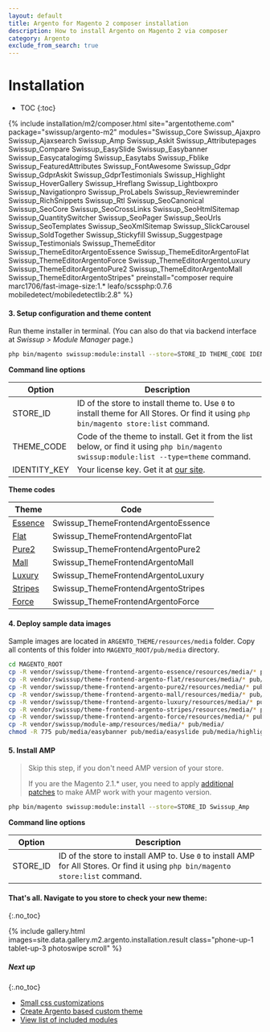 ```yaml
---
layout: default
title: Argento for Magento 2 composer installation
description: How to install Argento on Magento 2 via composer
category: Argento
exclude_from_search: true
---
```


# Installation

* TOC
{:toc}

{% include installation/m2/composer.html site="argentotheme.com" package="swissup/argento-m2" modules="Swissup_Core Swissup_Ajaxpro Swissup_Ajaxsearch Swissup_Amp Swissup_Askit Swissup_Attributepages Swissup_Compare Swissup_EasySlide Swissup_Easybanner Swissup_Easycatalogimg Swissup_Easytabs Swissup_Fblike Swissup_FeaturedAttributes Swissup_FontAwesome Swissup_Gdpr Swissup_GdprAskit Swissup_GdprTestimonials Swissup_Highlight Swissup_HoverGallery Swissup_Hreflang Swissup_Lightboxpro Swissup_Navigationpro Swissup_ProLabels Swissup_Reviewreminder Swissup_RichSnippets Swissup_Rtl Swissup_SeoCanonical Swissup_SeoCore Swissup_SeoCrossLinks Swissup_SeoHtmlSitemap Swissup_QuantitySwitcher Swissup_SeoPager Swissup_SeoUrls Swissup_SeoTemplates Swissup_SeoXmlSitemap Swissup_SlickCarousel Swissup_SoldTogether Swissup_Stickyfill Swissup_Suggestpage Swissup_Testimonials Swissup_ThemeEditor Swissup_ThemeEditorArgentoEssence Swissup_ThemeEditorArgentoFlat Swissup_ThemeEditorArgentoForce Swissup_ThemeEditorArgentoLuxury Swissup_ThemeEditorArgentoPure2 Swissup_ThemeEditorArgentoMall Swissup_ThemeEditorArgentoStripes" preinstall="composer require marc1706/fast-image-size:1.* leafo/scssphp:0.7.6 mobiledetect/mobiledetectlib:2.8" %}

#### 3. Setup configuration and theme content

Run theme installer in terminal. (You can also do that via backend interface
at _Swissup > Module Manager_ page.)

```bash
php bin/magento swissup:module:install --store=STORE_ID THEME_CODE IDENTITY_KEY
```

**Command line options**

Option      | Description
------------|------------
STORE_ID    | ID of the store to install theme to. Use `0` to install theme for All Stores. Or find it using `php bin/magento store:list` command.
THEME_CODE  | Code of the theme to install. Get it from the list below, or find it using `php bin/magento swissup:module:list --type=theme` command.
IDENTITY_KEY| Your license key. Get it at [our site](https://argentotheme.com/license/customer/activation/).

**Theme codes**

Theme                    | Code
-------------------------|------------------------------------
[Essence](#&gid=1&pid=1) | Swissup_ThemeFrontendArgentoEssence
[Flat](#&gid=1&pid=2)    | Swissup_ThemeFrontendArgentoFlat
[Pure2](#&gid=1&pid=3)   | Swissup_ThemeFrontendArgentoPure2
[Mall](#&gid=1&pid=4)    | Swissup_ThemeFrontendArgentoMall
[Luxury](#&gid=1&pid=5)  | Swissup_ThemeFrontendArgentoLuxury
[Stripes](#&gid=1&pid=6) | Swissup_ThemeFrontendArgentoStripes
[Force](#&gid=1&pid=7) | Swissup_ThemeFrontendArgentoForce

#### 4. Deploy sample data images

Sample images are located in `ARGENTO_THEME/resources/media` folder. Copy
all contents of this folder into `MAGENTO_ROOT/pub/media` directory.

```bash
cd MAGENTO_ROOT
cp -R vendor/swissup/theme-frontend-argento-essence/resources/media/* pub/media/
cp -R vendor/swissup/theme-frontend-argento-flat/resources/media/* pub/media/
cp -R vendor/swissup/theme-frontend-argento-pure2/resources/media/* pub/media/
cp -R vendor/swissup/theme-frontend-argento-mall/resources/media/* pub/media/
cp -R vendor/swissup/theme-frontend-argento-luxury/resources/media/* pub/media/
cp -R vendor/swissup/theme-frontend-argento-stripes/resources/media/* pub/media/
cp -R vendor/swissup/theme-frontend-argento-force/resources/media/* pub/media/
cp -R vendor/swissup/module-amp/resources/media/* pub/media/
chmod -R 775 pub/media/easybanner pub/media/easyslide pub/media/highlight pub/media/wysiwyg
```

#### 5. Install AMP

> Skip this step, if you don't need AMP version of your store.
>
> If you are the Magento 2.1.* user, you need to apply
> [additional patches](/m2/extensions/amp/installation/manual/#magento-21x-users-should-apply-additional-changes)
> to make AMP work with your magento version.

```bash
php bin/magento swissup:module:install --store=STORE_ID Swissup_Amp
```

**Command line options**

Option      | Description
------------|------------
STORE_ID    | ID of the store to install AMP to. Use `0` to install AMP for All Stores. Or find it using `php bin/magento store:list` command.

#### That's all. Navigate to you store to check your new theme:
{:.no_toc}

{% include gallery.html images=site.data.gallery.m2.argento.installation.result class="phone-up-1 tablet-up-3 photoswipe scroll" %}

##### Next up
{:.no_toc}

- [Small css customizations](/m2/argento/customization/custom-css/)
- [Create Argento based custom theme](/m2/argento/customization/custom-theme/)
- [View list of included modules](/m2/argento/#extensions)
